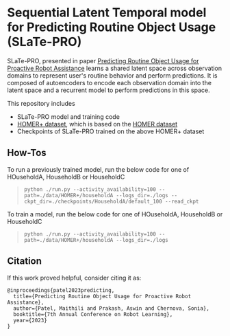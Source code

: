 # Sequential Latent Temporal model for Predicting Routine Object Usage (SLaTe-PRO)

SLaTe-PRO, presented in paper [Predicting Routine Object Usage for Proactive Robot Assistance](https://openreview.net/forum?id=rvh0vkwKUM) learns a shared latent space across observation domains to represent user's routine behavior and perform predictions. It is composed of autoencoders to encode each observation domain into the latent space and a recurrent model to perform predictions in this space.

This repository includes 
- SLaTe-PRO model and training code
- [HOMER+ dataset](https://github.com/Maithili/HOMER_PLUS), which is based on the [HOMER dataset](https://github.com/GT-RAIL/rail_tasksim/tree/homer/routines)
- Checkpoints of SLaTe-PRO trained on the above HOMER+ dataset


## How-Tos

To run a previously trained model, run the below code for one of HOuseholdA, HouseholdB or HouseholdC

>`python ./run.py --activity_availability=100 --path=./data/HOMER+/householdA --logs_dir=./logs --ckpt_dir=./checkpoints/HouseholdA/default_100 --read_ckpt`

To train a model, run the below code for one of HOuseholdA, HouseholdB or HouseholdC

>`python ./run.py --activity_availability=100 --path=./data/HOMER+/householdA --logs_dir=./logs`





## Citation
If this work proved helpful, consider citing it as:
```
@inproceedings{patel2023predicting,
  title={Predicting Routine Object Usage for Proactive Robot Assistance},
  author={Patel, Maithili and Prakash, Aswin and Chernova, Sonia},
  booktitle={7th Annual Conference on Robot Learning},
  year={2023}
}
```
